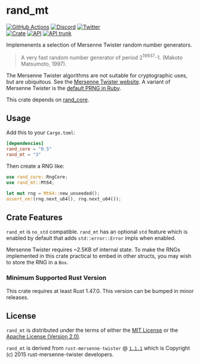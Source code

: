 # rand_mt

[![GitHub Actions](https://github.com/artichoke/rand_mt/workflows/CI/badge.svg)](https://github.com/artichoke/rand_mt/actions)
[![Discord](https://img.shields.io/discord/607683947496734760)](https://discord.gg/QCe2tp2)
[![Twitter](https://img.shields.io/twitter/follow/artichokeruby?label=Follow&style=social)](https://twitter.com/artichokeruby)
<br>
[![Crate](https://img.shields.io/crates/v/rand_mt.svg)](https://crates.io/crates/rand_mt)
[![API](https://docs.rs/rand_mt/badge.svg)](https://docs.rs/rand_mt)
[![API trunk](https://img.shields.io/badge/docs-trunk-blue.svg)](https://artichoke.github.io/rand_mt/rand_mt/)

Implemenents a selection of Mersenne Twister random number generators.

> A very fast random number generator of period 2<sup>19937</sup>-1. (Makoto
> Matsumoto, 1997).

The Mersenne Twister algorithms are not suitable for cryptographic uses, but are
ubiquitous. See the [Mersenne Twister website]. A variant of Mersenne Twister is
the [default PRNG in Ruby].

This crate depends on [rand_core].

## Usage

Add this to your `Cargo.toml`:

```toml
[dependencies]
rand_core = "0.5"
rand_mt = "3"
```

Then create a RNG like:

```rust
use rand_core::RngCore;
use rand_mt::Mt64;

let mut rng = Mt64::new_unseeded();
assert_ne!(rng.next_u64(), rng.next_u64());
```

## Crate Features

`rand_mt` is `no_std` compatible. `rand_mt` has an optional `std` feature which
is enabled by default that adds `std::error::Error` impls when enabled.

Mersenne Twister requires ~2.5KB of internal state. To make the RNGs implemented
in this crate practical to embed in other structs, you may wish to store the RNG
in a `Box`.

### Minimum Supported Rust Version

This crate requires at least Rust 1.47.0. This version can be bumped in minor
releases.

## License

`rand_mt` is distributed under the terms of either the
[MIT License](LICENSE-MIT) or the
[Apache License (Version 2.0)](LICENSE-APACHE).

`rand_mt` is derived from `rust-mersenne-twister` @ [`1.1.1`] which is Copyright
(c) 2015 rust-mersenne-twister developers.

[mersenne twister website]:
  http://www.math.sci.hiroshima-u.ac.jp/~m-mat/MT/emt.html
[default prng in ruby]: https://ruby-doc.org/core-2.6.3/Random.html
[rand_core]: https://crates.io/crates/rand_core
[`1.1.1`]: https://github.com/dcrewi/rust-mersenne-twister/tree/1.1.1
